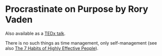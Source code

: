 # Procrastinate on Purpose by Rory Vaden

Also available as a [TEDx talk](https://youtu.be/y2X7c9TUQJ8).

There is no such things as time management, only self-management (see also [The 7 Habits of Highly Effective People](/examinations/the-7-habits-of-highly-effective-people/)).
